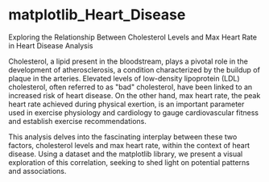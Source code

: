 # matplotlib_Heart_Disease
Exploring the Relationship Between Cholesterol Levels and Max Heart Rate in Heart Disease Analysis

Cholesterol, a lipid present in the bloodstream, plays a pivotal role in the development of atherosclerosis, a condition characterized by the buildup of plaque in the arteries. Elevated levels of low-density lipoprotein (LDL) cholesterol, often referred to as "bad" cholesterol, have been linked to an increased risk of heart disease. On the other hand, max heart rate, the peak heart rate achieved during physical exertion, is an important parameter used in exercise physiology and cardiology to gauge cardiovascular fitness and establish exercise recommendations.

This analysis delves into the fascinating interplay between these two factors, cholesterol levels and max heart rate, within the context of heart disease. Using a dataset and the matplotlib library, we present a visual exploration of this correlation, seeking to shed light on potential patterns and associations.

